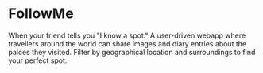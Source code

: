 # FollowMe
When your friend tells you "I know a spot." A user-driven webapp where travellers around the world can share images and diary entries about the palces they visited. Filter by geographical location and surroundings to find your perfect spot.

